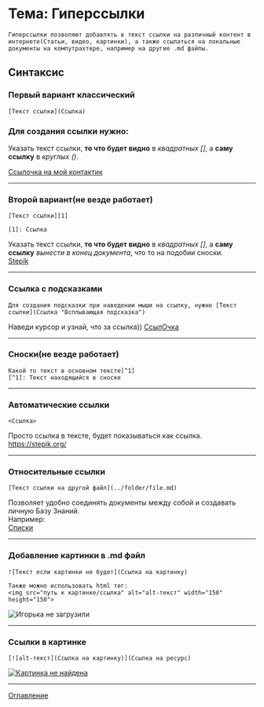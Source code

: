 # Тема: Гиперссылки

    Гиперссылки позволяют добавлять в текст ссылки на различный контент в интернете(Статьи, видео, картинки), а также ссылаться на локальные документы на компутрахтере, например на другие .md файлы.

## Синтаксис
### Первый вариант классический
    [Текст ссылки](Ссылка)
### Для создания ссылки нужно:  
Указать текст ссылки, **то что будет видно** в *квадратных []*, а **саму ссылку** в *круглых ()*.  

[Ссылочка на мой контактик](https://vk.com/rafuslik)  
***


### Второй вариант(не везде работает)
    [Текст ссылки][1]  

    [1]: Ссылка

Указать текст ссылки, **то что будет видно** в *квадратных []*, а **саму ссылку** *вынести в конец документа*, что то на подобии сноски.  
[Stepik][1]  

[1]: https://stepik.org/
***


### Ссылка с подсказками
    Для создания подсказки при наведении мыши на ссылку, нужно [Текст ссылки](Ссылка "Всплывающая подсказка")
Наведи курсор и узнай, что за ссылка))
[СсылОчка](https://vk.com/rafuslik "Контакт Рафека")  
***

### Сноски(не везде работает)
    Какой то текст в основном тексте[^1]
    [^1]: Текст находящийся в сноске
***


### Автоматические ссылки
    <Ссылка>
Просто ссылка в тексте, будет показываться как ссылка.  
<https://stepik.org/>
***


### Относительные ссылки
    [Текст ссылки на другой файл](../folder/file.md)

Позволяет удобно соединять документы между собой и создавать личную Базу Знаний.  
Например:  
[Списки](06_list.md)
***


### Добавление картинки в .md файл
    ![Текст если картинки не будет](Ссылка на картинку)

    Также можно использовать html тег: 
    <img src="путь к картинке/ссылка" alt="alt-текст" width="150" height="150">
![Игорька не загрузили](https://avatars.cloudflare.steamstatic.com/c3b9c9624fe4b4612af5db8c5322c2ef525f77f0_medium.jpg)
***


### Ссылки в картинке
    [![alt-текст](Ссылка на картинку)](Ссылка на ресурс)
[![Картинка не найдена](https://topcheck.ru/wp-content/uploads/2022/04/stepik-otzyvy-o-kursah-i-obuchenii.png)](https://stepik.org/)
***

[Оглавление](03_menu.md)